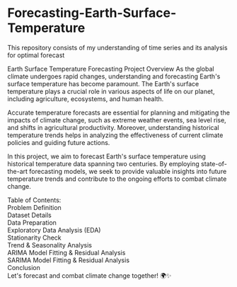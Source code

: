 # Forecasting-Earth-Surface-Temperature
This repository consists of my understanding of time series and its analysis for optimal forecast

Earth Surface Temperature Forecasting Project
Overview
As the global climate undergoes rapid changes, understanding and forecasting Earth's surface temperature has become paramount. The Earth's surface temperature plays a crucial role in various aspects of life on our planet, including agriculture, ecosystems, and human health.

Accurate temperature forecasts are essential for planning and mitigating the impacts of climate change, such as extreme weather events, sea level rise, and shifts in agricultural productivity. Moreover, understanding historical temperature trends helps in analyzing the effectiveness of current climate policies and guiding future actions.

In this project, we aim to forecast Earth's surface temperature using historical temperature data spanning two centuries. By employing state-of-the-art forecasting models, we seek to provide valuable insights into future temperature trends and contribute to the ongoing efforts to combat climate change.

Table of Contents:    
Problem Definition  
Dataset Details  
Data Preparation  
Exploratory Data Analysis (EDA)  
Stationarity Check  
Trend & Seasonality Analysis  
ARIMA Model Fitting & Residual Analysis  
SARIMA Model Fitting & Residual Analysis  
Conclusion  
Let's forecast and combat climate change together! 🌍✨
